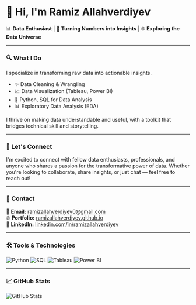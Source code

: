 # 👋 Hi, I'm Ramiz Allahverdiyev

📊 **Data Enthusiast** | 🧠 **Turning Numbers into Insights** | 🌐 **Exploring the Data Universe**

---

### 🔍 What I Do

I specialize in transforming raw data into actionable insights.

- ✨ Data Cleaning & Wrangling  
- 📈 Data Visualization (Tableau, Power BI)  
- 🐍 Python, SQL for Data Analysis  
- 📊 Exploratory Data Analysis (EDA)

I thrive on making data understandable and useful, with a toolkit that bridges technical skill and storytelling.

---

### 🤝 Let's Connect

I'm excited to connect with fellow data enthusiasts, professionals, and anyone who shares a passion for the transformative power of data. Whether you're looking to collaborate, share insights, or just chat — feel free to reach out!

---

### 📧 Contact

📩 **Email:** ramizallahverdiyev0@gmail.com  
🌐 **Portfolio:** [ramizallahverdiyev.github.io](https://ramizallahverdiyev.github.io/)  
💼 **LinkedIn:** [linkedin.com/in/ramizallahverdiyev](https://linkedin.com/in/ramizallahverdiyev)

---

### 🛠️ Tools & Technologies

![Python](https://img.shields.io/badge/Python-3776AB?style=for-the-badge&logo=python&logoColor=white)
![SQL](https://img.shields.io/badge/SQL-4479A1?style=for-the-badge&logo=postgresql&logoColor=white)
![Tableau](https://img.shields.io/badge/Tableau-E97627?style=for-the-badge&logo=tableau&logoColor=white)
![Power BI](https://img.shields.io/badge/PowerBI-F2C811?style=for-the-badge&logo=powerbi&logoColor=black)

---

### 📈 GitHub Stats

![GitHub Stats](https://github-readme-stats.vercel.app/api?username=ramizallahverdiyev&show_icons=true&theme=radical&count_private=true)

